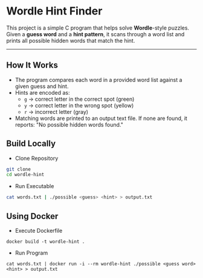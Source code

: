 # Wordle Hint Finder

This project is a simple C program that helps solve **Wordle**-style puzzles.  
Given a **guess word** and a **hint pattern**, it scans through a word list and prints all possible hidden words that match the hint.

---

## How It Works

- The program compares each word in a provided word list against a given guess and hint.  
- Hints are encoded as:
  - `g` → correct letter in the correct spot (green)  
  - `y` → correct letter in the wrong spot (yellow)  
  - `r` → incorrect letter (gray)  
- Matching words are printed to an output text file. If none are found, it reports: "No possible hidden words found."

## Build Locally

- Clone Repository
```bash
git clone 
cd wordle-hint
```

- Run Executable
```bash
cat words.txt | ./possible <guess> <hint> > output.txt
```
## Using Docker

- Execute Dockerfile
```
docker build -t wordle-hint .
```

- Run Program
```
cat words.txt | docker run -i --rm wordle-hint ./possible <guess word> <hint> > output.txt
```

